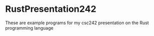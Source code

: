 # RustPresentation242
These are example programs for my csc242 presentation on the Rust programming language
